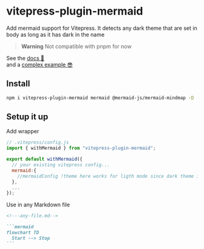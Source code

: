 # vitepress-plugin-mermaid

Add mermaid support for Vitepress.
It detects any dark theme that are set in body as long as it has dark in the name

> **Warning**
> Not compatible with pnpm for now

See the [docs 📕](https://emersonbottero.github.io/vitepress-plugin-mermaid/)  
and a [complex example 😎](https://emersonbottero.github.io/vitepress-plugin-mermaid/guide/more-examples.html#render)

## Install

```bash
npm i vitepress-plugin-mermaid mermaid @mermaid-js/mermaid-mindmap -D
```

## Setup it up

Add wrapper

```js
// .vitepress/config.js
import { withMermaid } from "vitepress-plugin-mermaid";

export default withMermaid({
  // your existing vitepress config...
  mermaid:{
    //mermaidConfig !theme here works for ligth mode since dark theme is forced in dark mode
  },
  ...
});
```

Use in any Markdown file

````md
<!---any-file.md-->

```mermaid
flowchart TD
  Start --> Stop
```
````
